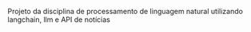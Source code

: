 Projeto da disciplina de processamento de linguagem natural utilizando langchain, llm e API de notícias
